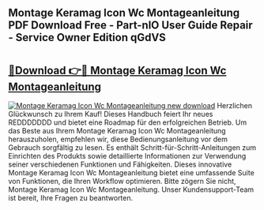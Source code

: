 ## Montage Keramag Icon Wc Montageanleitung PDF Download Free - Part-nlO User Guide Repair - Service Owner Edition qGdVS

# <h2><a href="http://df7n9w0.blite.top/?on=Montage+Keramag+Icon+Wc+Montageanleitung">🔗Download 👉🔴 Montage Keramag Icon Wc Montageanleitung</a></h2>

[![Montage Keramag Icon Wc Montageanleitung new download](https://i.imgur.com/lujVjoI.png)](http://df7n9w0.blite.top/?on=Montage+Keramag+Icon+Wc+Montageanleitung)
Herzlichen Glückwunsch zu Ihrem Kauf! Dieses Handbuch feiert Ihr neues REDDDDDDD und bietet eine Roadmap für den erfolgreichen Betrieb. Um das Beste aus Ihrem Montage Keramag Icon Wc Montageanleitung herauszuholen, empfehlen wir, diese Bedienungsanleitung vor dem Gebrauch sorgfältig zu lesen. Es enthält Schritt-für-Schritt-Anleitungen zum Einrichten des Produkts sowie detaillierte Informationen zur Verwendung seiner verschiedenen Funktionen und Fähigkeiten. Dieses innovative Montage Keramag Icon Wc Montageanleitung bietet eine umfassende Suite von Funktionen, die Ihren Workflow optimieren. Bitte zögern Sie nicht, Montage Keramag Icon Wc Montageanleitung. Unser Kundensupport-Team ist bereit, Ihre Fragen zu beantworten.
